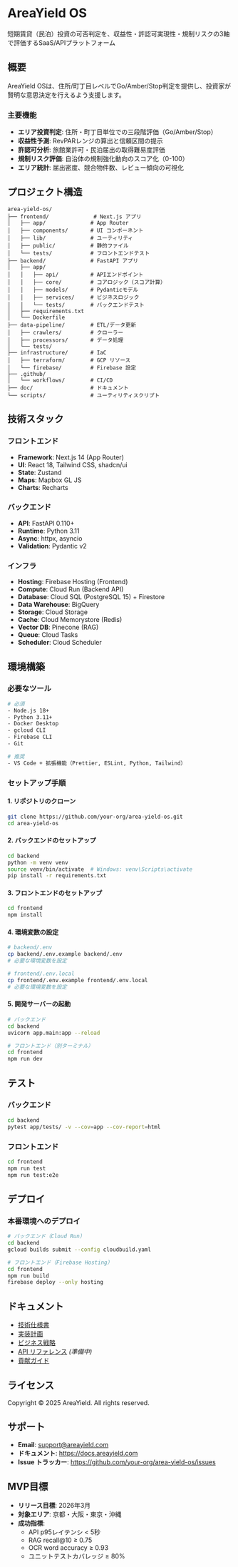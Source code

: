 # AreaYield OS

短期賃貸（民泊）投資の可否判定を、収益性・許認可実現性・規制リスクの3軸で評価するSaaS/APIプラットフォーム

## 概要

AreaYield OSは、住所/町丁目レベルでGo/Amber/Stop判定を提供し、投資家が賢明な意思決定を行えるよう支援します。

### 主要機能

- **エリア投資判定**: 住所・町丁目単位での三段階評価（Go/Amber/Stop）
- **収益性予測**: RevPARレンジの算出と信頼区間の提示
- **許認可分析**: 旅館業許可・民泊届出の取得難易度評価
- **規制リスク評価**: 自治体の規制強化動向のスコア化（0-100）
- **エリア統計**: 届出密度、競合物件数、レビュー傾向の可視化

## プロジェクト構造

```
area-yield-os/
├── frontend/              # Next.js アプリ
│   ├── app/              # App Router
│   ├── components/       # UI コンポーネント
│   ├── lib/              # ユーティリティ
│   ├── public/           # 静的ファイル
│   └── tests/            # フロントエンドテスト
├── backend/              # FastAPI アプリ
│   ├── app/
│   │   ├── api/          # APIエンドポイント
│   │   ├── core/         # コアロジック（スコア計算）
│   │   ├── models/       # Pydanticモデル
│   │   ├── services/     # ビジネスロジック
│   │   └── tests/        # バックエンドテスト
│   ├── requirements.txt
│   └── Dockerfile
├── data-pipeline/        # ETL/データ更新
│   ├── crawlers/         # クローラー
│   ├── processors/       # データ処理
│   └── tests/
├── infrastructure/       # IaC
│   ├── terraform/        # GCP リソース
│   └── firebase/         # Firebase 設定
├── .github/
│   └── workflows/        # CI/CD
├── doc/                  # ドキュメント
└── scripts/              # ユーティリティスクリプト
```

## 技術スタック

### フロントエンド
- **Framework**: Next.js 14 (App Router)
- **UI**: React 18, Tailwind CSS, shadcn/ui
- **State**: Zustand
- **Maps**: Mapbox GL JS
- **Charts**: Recharts

### バックエンド
- **API**: FastAPI 0.110+
- **Runtime**: Python 3.11
- **Async**: httpx, asyncio
- **Validation**: Pydantic v2

### インフラ
- **Hosting**: Firebase Hosting (Frontend)
- **Compute**: Cloud Run (Backend API)
- **Database**: Cloud SQL (PostgreSQL 15) + Firestore
- **Data Warehouse**: BigQuery
- **Storage**: Cloud Storage
- **Cache**: Cloud Memorystore (Redis)
- **Vector DB**: Pinecone (RAG)
- **Queue**: Cloud Tasks
- **Scheduler**: Cloud Scheduler

## 環境構築

### 必要なツール

```bash
# 必須
- Node.js 18+
- Python 3.11+
- Docker Desktop
- gcloud CLI
- Firebase CLI
- Git

# 推奨
- VS Code + 拡張機能（Prettier, ESLint, Python, Tailwind）
```

### セットアップ手順

#### 1. リポジトリのクローン

```bash
git clone https://github.com/your-org/area-yield-os.git
cd area-yield-os
```

#### 2. バックエンドのセットアップ

```bash
cd backend
python -m venv venv
source venv/bin/activate  # Windows: venv\Scripts\activate
pip install -r requirements.txt
```

#### 3. フロントエンドのセットアップ

```bash
cd frontend
npm install
```

#### 4. 環境変数の設定

```bash
# backend/.env
cp backend/.env.example backend/.env
# 必要な環境変数を設定

# frontend/.env.local
cp frontend/.env.example frontend/.env.local
# 必要な環境変数を設定
```

#### 5. 開発サーバーの起動

```bash
# バックエンド
cd backend
uvicorn app.main:app --reload

# フロントエンド（別ターミナル）
cd frontend
npm run dev
```

## テスト

### バックエンド

```bash
cd backend
pytest app/tests/ -v --cov=app --cov-report=html
```

### フロントエンド

```bash
cd frontend
npm run test
npm run test:e2e
```

## デプロイ

### 本番環境へのデプロイ

```bash
# バックエンド（Cloud Run）
cd backend
gcloud builds submit --config cloudbuild.yaml

# フロントエンド（Firebase Hosting）
cd frontend
npm run build
firebase deploy --only hosting
```

## ドキュメント

- [技術仕様書](./doc/spec.md)
- [実装計画](./doc/plan.md)
- [ビジネス戦略](./doc/business.md)
- [API リファレンス](./doc/api-reference.md) *(準備中)*
- [貢献ガイド](./CONTRIBUTING.md)

## ライセンス

Copyright © 2025 AreaYield. All rights reserved.

## サポート

- **Email**: support@areayield.com
- **ドキュメント**: https://docs.areayield.com
- **Issue トラッカー**: https://github.com/your-org/area-yield-os/issues

## MVP目標

- **リリース目標**: 2026年3月
- **対象エリア**: 京都・大阪・東京・沖縄
- **成功指標**:
  - API p95レイテンシ < 5秒
  - RAG recall@10 ≥ 0.75
  - OCR word accuracy ≥ 0.93
  - ユニットテストカバレッジ ≥ 80%

